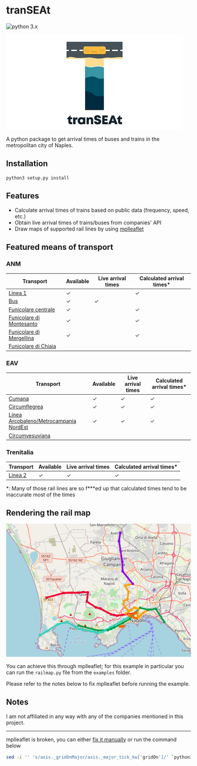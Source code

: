 # tranSEAt
![python 3.x](https://img.shields.io/static/v1?label=python&message=3.x&color=blue)

![tranSEAt logo](https://github.com/gcrbr/tranSEAt/blob/main/transeat.jpg?raw=true)

A python package to get arrival times of buses and trains in the metropolitan city of Naples.

## Installation
```
python3 setup.py install
```

## Features
- Calculate arrival times of trains based on public data (frequency, speed, etc.)
- Obtain live arrival times of trains/buses from companies' API
- Draw maps of supported rail lines by using [mplleaflet](https://github.com/jwass/mplleaflet)

## Featured means of transport
### ANM
| Transport | Available | Live arrival times | Calculated arrival times* |
| - | - | - | - |
| [Linea 1](https://www.anm.it/index.php?Itemid=98&id=71&option=com_content&task=view) | &check; | | &check; |
| [Bus](https://www.anm.it/index.php?option=com_content&task=view&id=1308&Itemid=260) | &check; | &check; | |
| [Funicolare centrale](https://www.anm.it/index.php?option=com_content&task=view&id=81&Itemid=383) | &check; | | &check; |
| [Funicolare di Montesanto](https://www.anm.it/index.php?option=com_content&task=view&id=83&Itemid=386) | &check; | | &check; |
| [Funicolare di Mergellina](https://www.anm.it/index.php?option=com_content&task=view&id=84&Itemid=384) | &check; | | &check; |
| [Funicolare di Chiaia](https://www.anm.it/index.php?option=com_content&task=view&id=82&Itemid=385) | | | |

### EAV
| Transport | Available | Live arrival times | Calculated arrival times* |
| - | - | - | - |
| [Cumana](https://www.eavsrl.it/web/orari-linee-ferroviarie) | &check; | &check; | &check; |
| [Circumflegrea](https://www.eavsrl.it/web/orari-linee-ferroviarie) | &check; | &check; | &check; |
| [Linea Arcobaleno/Metrocampania NordEst](https://www.eavsrl.it/web/orari-linee-ferroviarie) | &check; | &check; | &check; |
| [Circumvesuviana](https://www.eavsrl.it/web/orari-linee-ferroviarie) | | | |

### Trenitalia
| Transport | Available | Live arrival times | Calculated arrival times* |
| - | - | - | - |
| [Linea 2](https://www.trenitalia.com/it/treni_regionali/campania/metro_napoli.html) | &check; | &check; | &check; |

\*: Many of those rail lines are so f\*\*\*ed up that calculated times tend to be inaccurate most of the times

## Rendering the rail map
![Rail map](https://github.com/gcrbr/tranSEAt/blob/main/railmap.png?raw=true)

You can achieve this through mplleaflet; for this example in particular you can run the `railmap.py` file from the `examples` folder.

Please refer to the notes below to fix mplleaflet before running the example.

## Notes
I am not affiliated in any way with any of the companies mentioned in this project.

---
mplleaflet is broken, you can either [fix it manually](https://github.com/jwass/mplleaflet/issues/80) or run the command below

```bash
sed -i '' 's/axis._gridOnMajor/axis._major_tick_kw['gridOn']/' `python3 -c "print([os:=__import__('os'),os.path.join(os.path.dirname(__import__('mplleaflet').__file__), 'mplexporter/utils.py')][1])"`
```
